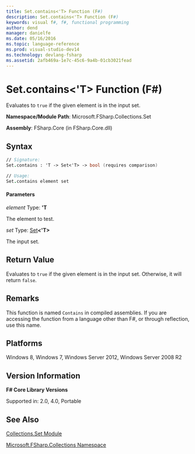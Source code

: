 ```yaml
---
title: Set.contains<'T> Function (F#)
description: Set.contains<'T> Function (F#)
keywords: visual f#, f#, functional programming
author: dend
manager: danielfe
ms.date: 05/16/2016
ms.topic: language-reference
ms.prod: visual-studio-dev14
ms.technology: devlang-fsharp
ms.assetid: 2afb469a-1e7c-45c6-9a4b-01cb3021fead 
---
```


# Set.contains<'T> Function (F#)

Evaluates to `true` if the given element is in the input set.

**Namespace/Module Path**: Microsoft.FSharp.Collections.Set

**Assembly**: FSharp.Core (in FSharp.Core.dll)

## Syntax

```fsharp
// Signature:
Set.contains : 'T -> Set<'T> -> bool (requires comparison)

// Usage:
Set.contains element set
```

#### Parameters
*element*
Type: **'T**

The element to test.

*set*
Type: [Set](https://msdn.microsoft.com/library/50cebdce-0cd7-4c5c-8ebc-f3a9e90b38d8)**&lt;'T&gt;**

The input set.

## Return Value

Evaluates to `true` if the given element is in the input set. Otherwise, it will return `false`.

## Remarks
This function is named `Contains` in compiled assemblies. If you are accessing the function from a language other than F#, or through reflection, use this name.

## Platforms
Windows 8, Windows 7, Windows Server 2012, Windows Server 2008 R2

## Version Information
**F# Core Library Versions**

Supported in: 2.0, 4.0, Portable

## See Also
[Collections.Set Module](Collections.Set-Module-%5BFSharp%5D.md)

[Microsoft.FSharp.Collections Namespace](Microsoft.FSharp.Collections-Namespace.md)
